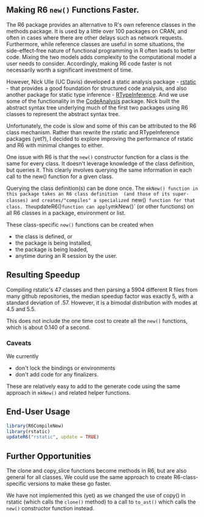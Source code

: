 ## Making R6 `new()` Functions Faster.

The R6 package provides an alternative to R's own reference classes in the methods package.
It is used by a little over 100 packages on CRAN, and often in cases where there are other delays
such as network requests.  Furthermore, while reference classes are useful in some situations, the
side-effect-free nature of functional programming in R often leads to better code.  Mixing the two
models adds complexity to the computational model a user needs to consider. Accordingly, making R6
code faster is not necessarily worth a significant investment of time.

However, Nick Ulle (UC Davis) developed a static analysis package -
[rstatic](https://github.com/nick-ulle/rstatic) - that provides a good foundation for structured
code analysis, and also another package for static type inference -
[RTypeInference](https://github.com/duncantl/RTypeInference). And we use some of the functionality
in the [CodeAnalysis](https://github.com/duncantl/CodeAnalysis) package. Nick built the abstract
syntax tree underlying much of the first two packages using R6 classes to represent the abstract syntax tree.

Unfortunately, the code is slow and some of this can be attributed to the R6 class mechanism.
Rather than rewrite the rstatic and RTypeInference packages (yet?), I decided to explore improving
the performance of rstatic and R6 with minimal changes to either.

One issue with R6 is that the `new()` constructor function for a class is the same for every class.
It doesn't leverage knowledge of the class definition, but queries it.  This clearly
involves querying the same information in each call to the new() function for a given class.

Querying the class definition(s) can be done once.  The `mkNew() function in this package takes an R6 class
definition  (and those of its super-classes) and creates/"compiles" a specialized `new()` 
function for that class. The `updateR6()` function can apply `mkNew()` (or other functions) on all
R6 classes in a package, environment or list.
 
These class-specific `new()` functions can be created when

+ the class is defined, or
+ the package is being installed,
+ the package is being loaded,
+ anytime during an R session by the user.


## Resulting Speedup

Compiling rstatic's 47 classes and then parsing a 5904 different R files from many github
repositories, the median speedup factor was exactly 5, with a standard deviation of .57.
However, it is a bimodal distribution with modes at 4.5 and 5.5.

This does not include the one time cost to create all the `new()` functions, which is about 0.140 of a second. 
<!-- 0.209 in one run.  .134 in a recent run. -->

<!--
Examining 98 relatively large files, we see a speedup factor ranging between 2.6 and 5.5.
With an original subset of 27 of these, we saw the range between 4.4 and 6.2, and a positive relationship
between the number of elements in the parsed R code.
So there is large variability in run-times, partially due to garbage collection.
For the 98 files, the median speedup is 4.43.
-->


### Caveats

We currently 
+ don't lock the bindings or environments
+ don't add code for any finalizers.

These are relatively easy to add to the generate code using the same approach in 
`mkNew()` and related helper functions.


## End-User Usage

```r
library(R6CompileNew)
library(rstatic)
updateR6("rstatic", update = TRUE)
```


## Further Opportunities

The clone and copy_slice functions become methods in R6, but  are also general for all 
classes.  We could use the same approach to create R6-class-specific  versions to make these go
faster.

We have not implemented this (yet) as we changed the use of copy() in rstatic (which calls the `clone()`
method) to a call to `to_ast()` which calls the `new()` constructor function instead.
